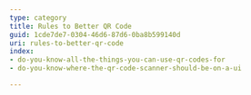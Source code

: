 ```yaml
---
type: category
title: Rules to Better QR Code
guid: 1cde7de7-0304-46d6-87d6-0ba8b599140d
uri: rules-to-better-qr-code
index:
- do-you-know-all-the-things-you-can-use-qr-codes-for
- do-you-know-where-the-qr-code-scanner-should-be-on-a-ui

---
```



